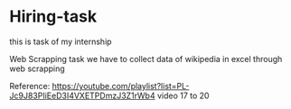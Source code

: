 # Hiring-task
this is task of my internship

Web Scrapping task 
we have to collect data of wikipedia in excel through web scrapping

Reference: https://youtube.com/playlist?list=PL-Jc9J83PIiEeD3I4VXETPDmzJ3Z1rWb4
video 17 to 20 
